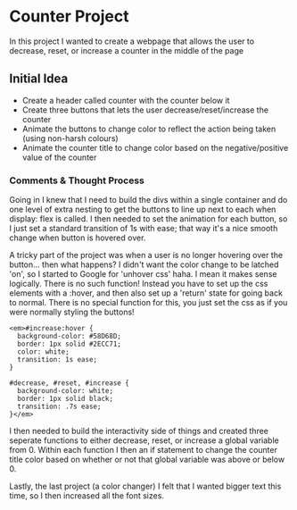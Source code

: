 # Counter Project
In this project I wanted to create a webpage that allows the user to decrease, reset, or increase a counter in the middle of the page

## Initial Idea
- Create a header called counter with the counter below it
- Create three buttons that lets the user decrease/reset/increase the counter
- Animate the buttons to change color to reflect the action being taken (using non-harsh colours)
- Animate the counter title to change color based on the negative/positive value of the counter

### Comments & Thought Process
Going in I knew that I need to build the divs within a single container and do one level of extra nesting to get the buttons to line up next to each when display: flex is called. I then needed to set the animation for each button, so I just set a standard transition of 1s with ease; that way it's a nice smooth change when button is hovered over.

A tricky part of the project was when a user is no longer hovering over the button... then what happens? I didn't want the color change to be latched 'on', so I started to Google for 'unhover css' haha. I mean it makes sense logically. There is no such function! Instead you have to set up the css elements with a :hover, and then also set up a 'return' state for going back to normal. There is no special function for this, you just set the css as if you were normally styling the buttons! 

```
<em>#increase:hover {
  background-color: #58D68D;
  border: 1px solid #2ECC71;
  color: white;
  transition: 1s ease;
}

#decrease, #reset, #increase {
  background-color: white;
  border: 1px solid black;
  transition: .7s ease;
}</em>
```

I then needed to build the interactivity side of things and created three seperate functions to either decrease, reset, or increase a global variable from 0. Within each function I then an if statement to change the counter title color based on whether or not that global variable was above or below 0.

Lastly, the last project (a color changer) I felt that I wanted bigger text this time, so I then increased all the font sizes.

